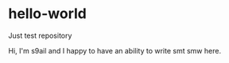 # hello-world
Just test repository

Hi, I'm s9ail and I happy to have an ability to write smt smw here.
